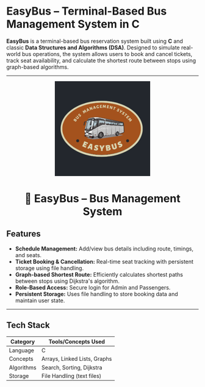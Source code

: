 # EasyBus – Terminal-Based Bus Management System in C

**EasyBus** is a terminal-based bus reservation system built using **C** and classic **Data Structures and Algorithms (DSA)**. Designed to simulate real-world bus operations, the system allows users to book and cancel tickets, track seat availability, and calculate the shortest route between stops using graph-based algorithms.

---
<p align="center">
  <img src="bus.png" alt="EasyBus Logo" width="250"/>
</p>

<h1 align="center">🚌 EasyBus – Bus Management System</h1>


##  Features

- **Schedule Management:** Add/view bus details including route, timings, and seats.
- **Ticket Booking & Cancellation:** Real-time seat tracking with persistent storage using file handling.
- **Graph-based Shortest Route:** Efficiently calculates shortest paths between stops using Dijkstra's algorithm.
- **Role-Based Access:** Secure login for Admin and Passengers.
- **Persistent Storage:** Uses file handling to store booking data and maintain user state.

---

## Tech Stack

| Category       | Tools/Concepts Used             |
|----------------|---------------------------------|
| Language       | C                               |
| Concepts       | Arrays, Linked Lists, Graphs    |
| Algorithms     | Search, Sorting, Dijkstra       |
| Storage        | File Handling (text files)      |

